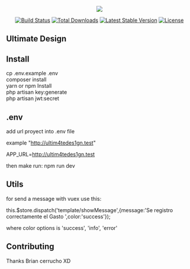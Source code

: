 <p align="center"><img src="https://laravel.com/assets/img/components/logo-laravel.svg"></p>

<p align="center">
<a href="https://travis-ci.org/laravel/framework"><img src="https://travis-ci.org/laravel/framework.svg" alt="Build Status"></a>
<a href="https://packagist.org/packages/laravel/framework"><img src="https://poser.pugx.org/laravel/framework/d/total.svg" alt="Total Downloads"></a>
<a href="https://packagist.org/packages/laravel/framework"><img src="https://poser.pugx.org/laravel/framework/v/stable.svg" alt="Latest Stable Version"></a>
<a href="https://packagist.org/packages/laravel/framework"><img src="https://poser.pugx.org/laravel/framework/license.svg" alt="License"></a>
</p>

## Ultimate Design


## Install

cp .env.example .env  
composer install   
yarn or npm Install  
php artisan key:generate  
php artisan jwt:secret  

## .env 
add url proyect into .env file

example "http://ultim4tedes1gn.test" 

APP_URL=http://ultim4tedes1gn.test

then make run: npm run dev

## Utils
for send a message with vuex use this:

this.$store.dispatch('template/showMessage',{message:'Se registro correctamente el Gasto ',color:'success'});

where color options is 'success', 'info', 'error'

## Contributing

Thanks Brian cerrucho XD

